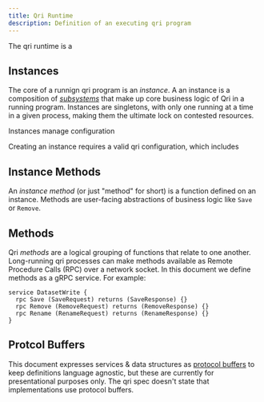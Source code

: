 ```yaml
---
title: Qri Runtime
description: Definition of an executing qri program
---
```


The qri runtime is a

## Instances
The core of a runnign qri program is an _instance_. A an instance is a composition of [_subsystems_](../subsystems) that make up core business logic of Qri in a running program. Instances are singletons, with only one running at a time in a given process, making them the ultimate lock on contested resources.

Instances manage configuration

Creating an instance requires a valid qri configuration, which includes

## Instance Methods

An _instance method_ (or just "method" for short) is a function defined on an instance. Methods are user-facing abstractions of business logic like `Save` or `Remove`.


## Methods
Qri _methods_ are a logical grouping of functions that relate to one another. Long-running qri processes can make methods available as Remote Procedure Calls (RPC) over a network socket. In this document we define methods as a gRPC service. For example:

```protobuf:title=Dataset Service
service DatasetWrite {
  rpc Save (SaveRequest) returns (SaveResponse) {}
  rpc Remove (RemoveRequest) returns (RemoveResponse) {}
  rpc Rename (RenameRequest) returns (RenameResponse) {}
}
```

## Protcol Buffers
This document expresses services & data structures as [protocol buffers](https://developers.google.com/protocol-buffers) to keep definitions language agnostic, but these are currently for presentational purposes only. The qri spec doesn't state that implementations use protocol buffers.